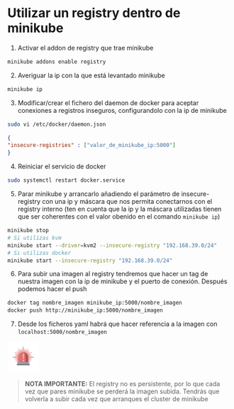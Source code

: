 # Utilizar un registry dentro de minikube

1. Activar el addon de registry que trae minikube
```bash
minikube addons enable registry
```
2. Averiguar la ip con la que está levantado minikube

```bash
minikube ip
```

3. Modificar/crear el fichero del daemon de docker para aceptar conexiones a registros inseguros, configurandolo con la ip de minikube

```bash
sudo vi /etc/docker/daemon.json 
```
```json
{
"insecure-registries" : ["valor_de_minikube_ip:5000"]
}
```

4. Reiniciar el servicio de docker

```bash
sudo systemctl restart docker.service
```

5. Parar  minikube y arrancarlo añadiendo el parámetro de insecure-registry con una ip y máscara que nos permita conectarnos con el registry interno (ten en cuenta que la ip y la máscara utilizadas tienen que ser coherentes con el valor obenido en el comando `minikube ip`)

```bash
minikube stop
# Si utilizas kvm
minikube start --driver=kvm2 --insecure-registry "192.168.39.0/24"
# Si utilizas docker
minikube start --insecure-registry "192.168.39.0/24"
```

6. Para subir una imagen al registry tendremos que hacer un tag de nuestra imagen con la ip de minikube y el puerto de conexión. Después podemos hacer el push

```bash
docker tag nombre_imagen minikube_ip:5000/nombre_imagen
docker push http://minikube_ip:5000/nombre_imagen
```

7. Desde los ficheros yaml habrá que hacer referencia a la imagen con `localhost:5000/nombre_imagen`

<img src="../img/siren-2859791.svg" alt="drawing" width="70"/>

> **NOTA IMPORTANTE:** El registry no es persistente, por lo que cada vez que pares minikube se perderá la imagen subida. Tendrás que volverla a subir cada vez que arranques el cluster de minikube


